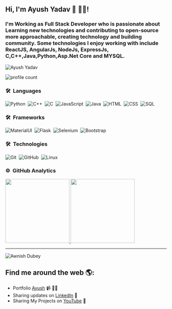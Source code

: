 
## Hi,  I'm Ayush Yadav 👋 👨‍💻!

### I'm Working as Full Stack Developer who is passionate about Learning new technologies and contributing to open-source more approachable, creating technology and building community. Some technologies I enjoy working with include ReactJS, AngularJs, NodeJs, ExpressJs, C,C++,Java,Python,Asp.Net Core and MYSQL.

![Ayush Yadav](https://user-images.githubusercontent.com/65528804/135793863-46dcdc7d-a326-4404-acf9-793376579c89.png)

![profile count](https://komarev.com/ghpvc/?username=DevanshKapri&color=green)&nbsp;

### 🛠 &nbsp;Languages
![Python](https://img.shields.io/badge/-Python-05122A?style=flat&logo=python)&nbsp;
![C++](https://img.shields.io/badge/-C++-05122A?style=flat&logo=C%2B%2B&logoColor=00599C)&nbsp;
![C](https://img.shields.io/badge/-C-05122A?style=flat&logo=C%2B%2B&logoColor=00599C)&nbsp;
![JavaScript](https://img.shields.io/badge/-JavaScript-05122A?style=flat&logo=javascript)&nbsp;
![Java](https://img.shields.io/badge/-Java-05122A?style=flat&logo=Java&logoColor=FFA518)&nbsp;
![HTML](https://img.shields.io/badge/-HTML-05122A?style=flat&logo=HTML5)&nbsp;
![CSS](https://img.shields.io/badge/-CSS-05122A?style=flat&logo=CSS3&logoColor=1572B6)&nbsp;
![SQL](https://img.shields.io/badge/-SQL-000?&logo=MySQL)

### 🛠 &nbsp;Frameworks
![MaterialUI](https://img.shields.io/badge/-MaterialUI-05122A?style=flat&logo=materialui)&nbsp;
![Flask](https://img.shields.io/badge/-Flask-05122A?style=flat&logo=flask)&nbsp;
![Selenium](https://img.shields.io/badge/-Selenium-000?&logo=selenium)&nbsp;
![Bootstrap](https://img.shields.io/badge/-Bootstrap-05122A?style=flat&logo=bootstrap&logoColor=563D7C)

### 🛠 &nbsp;Technologies
![Git](https://img.shields.io/badge/-Git-05122A?style=flat&logo=git)&nbsp;
![GitHub](https://img.shields.io/badge/-GitHub-05122A?style=flat&logo=github)&nbsp;
![Linux](https://img.shields.io/badge/-Linux-000?&logo=Linux)

### ⚙️ &nbsp;GitHub Analytics
<p align="left">
<a href="https://github.com/dubeyawnish">
  <img height="200em" src="https://github-readme-stats-eight-theta.vercel.app/api?username=DevanshKapri&show_icons=true&theme=tokyonight&include_all_commits=true&count_private=true"/>
  <img height="200em" src="https://github-readme-stats-eight-theta.vercel.app/api/top-langs/?username=DevanshKapri&layout=compact&langs_count=10&theme=tokyonight"/>
</a>
</p>
<hr>
<p><img align="center" src="https://github-readme-streak-stats.herokuapp.com/?user=DevanshKapri&" alt="Awnish Dubey" /></p>

## Find me around the web 🌎: 
- Portfolio <a href="https://ayushyadav2001.github.io/ayushportfolio.github.io/">Ayush</a> 📹 ✍🏾
- Sharing updates on <a href="https://www.linkedin.com/in/ayush-yadav-7a48831aa">LinkedIn</a> 💼
- Sharing My Projects on <a href="https://youtube.com/channel/UCSo8wngyTw1tVb043GdGC2A">YouTube</a> 💼
